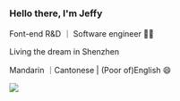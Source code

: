 ### Hello there, I'm Jeffy

Font-end R&D ｜ Software engineer 🧑‍💻

Living the dream in Shenzhen

Mandarin ｜Cantonese | (Poor of)English 😄

![](https://github-profile-summary-cards.vercel.app/api/cards/profile-details?username=luckyJeffy&theme=default)

